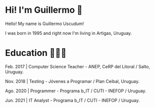 # Hi! I'm Guillermo 👋


Hello! My name is Guillermo Uscudum!

I was born in 1995 and right now I'm living in Artigas, Uruguay.

# Education 👨🏻‍🎓

Feb. 2017 | Computer Science Teacher - ANEP, CeRP del Litoral / Salto, Uruguay.

Nov. 2018 | Testing - Jóvenes a Programar / Plan Ceibal, Uruguay.

Ago. 2020 | Programmer - Programa b_IT / CUTI - INEFOP / Uruguay.

Jun. 2021 | IT Analyst - Programa b_IT / CUTI - INEFOP / Uruguay.

<!--
**Uscudum/Uscudum** is a ✨ _special_ ✨ repository because its `README.md` (this file) appears on your GitHub profile.

Here are some ideas to get you started:

- 🔭 I’m currently working on ...
- 🌱 I’m currently learning ...
- 👯 I’m looking to collaborate on ...
- 🤔 I’m looking for help with ...
- 💬 Ask me about ...
- 📫 How to reach me: ...
- 😄 Pronouns: ...
- ⚡ Fun fact: ...
-->

